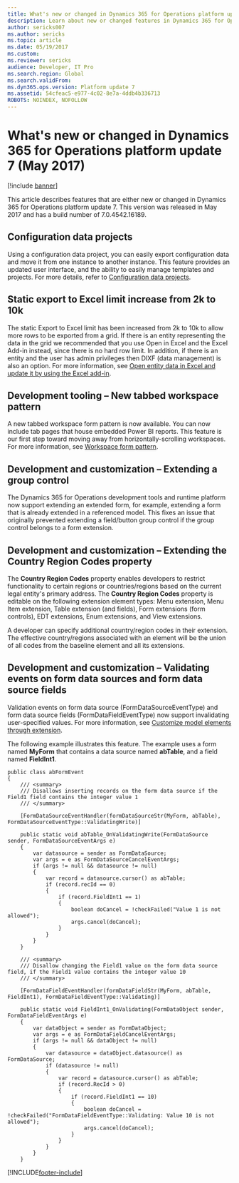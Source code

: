 ```yaml
---
title: What's new or changed in Dynamics 365 for Operations platform update 7 (May 2017)
description: Learn about new or changed features in Dynamics 365 for Operations platform update 7. This version was released in May 2017.
author: sericks007
ms.author: sericks
ms.topic: article
ms.date: 05/19/2017
ms.custom:
ms.reviewer: sericks
audience: Developer, IT Pro
ms.search.region: Global
ms.search.validFrom: 
ms.dyn365.ops.version: Platform update 7 
ms.assetid: 54cfeac5-e977-4c02-8e7a-4ddb4b336713
ROBOTS: NOINDEX, NOFOLLOW
---
```


# What's new or changed in Dynamics 365 for Operations platform update 7 (May 2017)

[!include [banner](../../../finance/includes/banner.md)]

This article describes features that are either new or changed in Dynamics 365 for Operations platform update 7. This version was released in May 2017 and has a build number of 7.0.4542.16189.

## Configuration data projects

Using a configuration data project, you can easily export configuration data and move it from one instance to another instance. This feature provides an updated user interface, and the ability to easily manage templates and projects. For more details, refer to [Configuration data projects](../data-entities/configuration-data-projects.md).

## Static export to Excel limit increase from 2k to 10k

The static Export to Excel limit has been increased from 2k to 10k to allow more rows to be exported from a grid. If there is an entity representing the data in the grid we recommended that you use Open in Excel and the Excel Add-in instead, since there is no hard row limit. In addition, if there is an entity and the user has admin privileges then DIXF (data management) is also an option. For more information, see [Open entity data in Excel and update it by using the Excel add-in](../../fin-ops/mobile-apps/use-excel-add-in.md).

## Development tooling – New tabbed workspace pattern

A new tabbed workspace form pattern is now available. You can now include tab pages that house embedded Power BI reports. This feature is our first step toward moving away from horizontally-scrolling workspaces. For more information, see [Workspace form pattern](../user-interface/workspace-form-pattern.md).

## Development and customization – Extending a group control

The Dynamics 365 for Operations development tools and runtime platform now support extending an extended form, for example, extending a form that is already extended in a referenced model. This fixes an issue that originally prevented extending a field/button group control if the group control belongs to a form extension.

## Development and customization – Extending the Country Region Codes property

The **Country Region Codes** property enables developers to restrict functionality to certain regions or countries/regions based on the current legal entity's primary address. The **Country Region Codes** property is editable on the following extension element types: Menu extension, Menu Item extension, Table extension (and fields), Form extensions (form controls), EDT extensions, Enum extensions, and View extensions.

A developer can specify additional country/region codes in their extension. The effective country/regions associated with an element will be the union of all codes from the baseline element and all its extensions.

## Development and customization – Validating events on form data sources and form data source fields

Validation events on form data source (FormDataSourceEventType) and form data source fields (FormDataFieldEventType) now support invalidating user-specified values. For more information, see [Customize model elements through extension](../extensibility/customize-model-elements-extensions.md).

The following example illustrates this feature. The example uses a form named **MyForm** that contains a data source named **abTable**, and a field named **FieldInt1**.

```
public class abFormEvent
{
    /// <summary>
    /// Disallows inserting records on the form data source if the Field1 field contains the integer value 1
    /// </summary>

    [FormDataSourceEventHandler(formDataSourceStr(MyForm, abTable), FormDataSourceEventType::ValidatingWrite)]

    public static void abTable_OnValidatingWrite(FormDataSource sender, FormDataSourceEventArgs e)
    {
        var datasource = sender as FormDataSource;
        var args = e as FormDataSourceCancelEventArgs;
        if (args != null && datasource != null)
        {
            var record = datasource.cursor() as abTable;
            if (record.recId == 0)
            {
                if (record.FieldInt1 == 1)
                {
                    boolean doCancel = !checkFailed("Value 1 is not allowed");
                    args.cancel(doCancel);
                }
            }
        }
    }

    /// <summary>
    /// Disallow changing the Field1 value on the form data source field, if the Field1 value contains the integer value 10
    /// </summary>

    [FormDataFieldEventHandler(formDataFieldStr(MyForm, abTable, FieldInt1), FormDataFieldEventType::Validating)]

    public static void FieldInt1_OnValidating(FormDataObject sender, FormDataFieldEventArgs e)
    {
        var dataObject = sender as FormDataObject;
        var args = e as FormDataFieldCancelEventArgs;
        if (args != null && dataObject != null)
        {
            var datasource = dataObject.datasource() as FormDataSource;
            if (datasource != null)
            {
                var record = datasource.cursor() as abTable;
                if (record.RecId > 0)
                {
                    if (record.FieldInt1 == 10)
                    {
                        boolean doCancel = !checkFailed("FormDataFieldEventType::Validating: Value 10 is not allowed");
                        args.cancel(doCancel);
                    }
                }
            }
        }
    }
```


[!INCLUDE[footer-include](../../../includes/footer-banner.md)]
